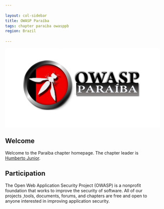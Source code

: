 ```yaml
---

layout: col-sidebar
title: OWASP Paraíba
tags: chapter paraiba owasppb
region: Brazil

---
```


![OWASPPB](/assets/images/logo.png)

## Welcome

Welcome to the Paraiba chapter homepage. The chapter leader is [Humberto Junior](mailto:humberto.junior@owasp.org).

## Participation
The Open Web Application Security Project (OWASP) is a nonprofit foundation that works to improve the security of software. All of our projects ,tools, documents, forums, and chapters are free and open to anyone interested in improving application security. 